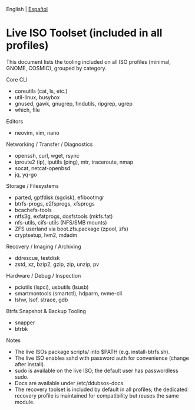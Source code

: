 <!--
Author: Don Williams (aka ddubs)
Created: 2025-08-27
Project: https://github.com/dwilliam62/nix-iso
-->

English | [Español](./Tools-Included.es.md)

# Live ISO Toolset (included in all profiles)

This document lists the tooling included on all ISO profiles (minimal, GNOME, COSMIC), grouped by category.

Core CLI
- coreutils (cat, ls, etc.)
- util-linux, busybox
- gnused, gawk, gnugrep, findutils, ripgrep, ugrep
- which, file

Editors
- neovim, vim, nano

Networking / Transfer / Diagnostics
- openssh, curl, wget, rsync
- iproute2 (ip), iputils (ping), mtr, traceroute, nmap
- socat, netcat-openbsd
- jq, yq-go

Storage / Filesystems
- parted, gptfdisk (sgdisk), efibootmgr
- btrfs-progs, e2fsprogs, xfsprogs
- bcachefs-tools
- ntfs3g, exfatprogs, dosfstools (mkfs.fat)
- nfs-utils, cifs-utils (NFS/SMB mounts)
- ZFS userland via boot.zfs.package (zpool, zfs)
- cryptsetup, lvm2, mdadm

Recovery / Imaging / Archiving
- ddrescue, testdisk
- zstd, xz, bzip2, gzip, zip, unzip, pv

Hardware / Debug / Inspection
- pciutils (lspci), usbutils (lsusb)
- smartmontools (smartctl), hdparm, nvme-cli
- lshw, lsof, strace, gdb

Btrfs Snapshot & Backup Tooling
- snapper
- btrbk

Notes
- The live ISOs package scripts/ into $PATH (e.g. install-btrfs.sh).
- The live ISO enables sshd with password auth for convenience (change after install).
- sudo is available on the live ISO; the default user has passwordless sudo.
- Docs are available under /etc/ddubsos-docs.
- The recovery toolset is included by default in all profiles; the dedicated recovery profile is maintained for compatibility but reuses the same module.
